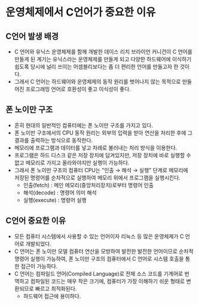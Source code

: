 # 운영체제에서 C언어가 중요한 이유

## C언어 발생 배경
- C 언어와 유닉스 운영체제를 함께 개발한 데이스 리치 브라이언 커니건이 C 언어를 만들게 된 계기는 유닉스라는 운영체제를 만들게 되고 다양한 하드웨어에 이식하기 쉽도록 당시에 널리 쓰이는 어셈블리보다는 좀 더 편리한 언어를 만들고자 한 것이다.
- 그래서 C 언어는 하드웨어와 운영체제의 동작 원리를 벗어나지 않는 목적으로 만들어진 프로그래밍 언어로 호환성이 좋고 이식성이 좋다.

## 폰 노이만 구조
- 흔히 현대의 일반적인 컴퓨터에는 폰 노이만 구조를 가지고 있다.
- 폰 노이만 구조에서의 CPU 동작 원리는 외부의 입력을 받아 연산을 처리한 후에 그 결과를 출력하는 방식으로 동작한다.
- 메모리에 프로그램과 데이터를 넣고 차례로 불러내는 처리 방식을 이용한다.
- 프로그램은 하드 디스크 같은 저장 장치에 담겨있지만, 저장 장치에 바로 실행할 수 없고 메모리로 가지고 올라와야지만 실행이 가능하다.
- 그래서 폰 노이만 구조의 컴퓨터 CPU는
	"인출 → 해석 → 실행" 단계로  메모리에 저장된 명령어를 순차적으로 실행하여 메모리 위에서 프로그램을 실행시킨다.
	- 인출(fetch) : 메인 메모리(중앙처리장치)로부터 명령어 인출
	- 해석(decode) : 명령어 의미 해석
	- 실행(execute) : 명령어 실행

## C언어 중요한 이유
- 모든 컴퓨터 시스템에서 사용할 수 있는 언어이자 리눅스 등 많은 운영체제가 C 언어로 개발되었다.
- C 언어는 폰 노이만 모델 컴퓨터 연산을 모방하여 발전한 발전한 언어이므로 순차적 명령어 실행이 가능하여, 폰 노이만 구조의 컴퓨터에서 C 언어로 시스템 호출을 통한 접근이 가능하다.
- C 언어는 컴파일드 언어(Compiled Language)로 전체 소스 코드를 기계어로 번역하고 컴파일된 코드는 매우 작은 크기에, 컴퓨터가 가장 이해하기 쉬운 형태로 변환되므로 빠르고 최적화된다.
	- 하드웨어 접근에 용이하다.